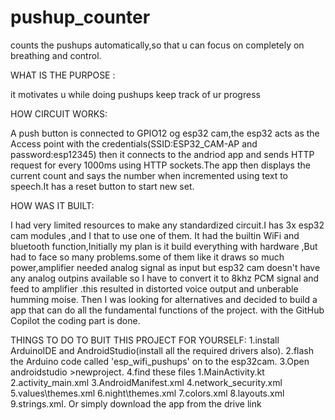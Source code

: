 # pushup_counter
counts the pushups automatically,so that u can focus on completely on breathing and control.

WHAT IS THE PURPOSE :

it motivates u while doing pushups 
keep track of ur progress

HOW CIRCUIT WORKS:

A push button is connected to GPIO12 og esp32 cam,the esp32 acts as the Access point with the credentials(SSID:ESP32_CAM-AP and password:esp12345)
then it connects to the andriod app and sends HTTP request for every 1000ms using HTTP sockets.The app then displays the current count and says the number when incremented using text to speech.It has a reset button to start new set.

HOW WAS IT BUILT:

I had  very limited resources to make any standardized circuit.I has 3x esp32 cam modules ,and I that to use one of them. It had the builtin WiFi and bluetooth function,Initially my plan is it build everything with hardware ,But had to face so many problems.some of them like it draws so much power,amplifier needed analog signal as input but esp32 cam doesn't have any analog outpins available so I have to convert it to 8khz PCM signal and feed to amplifier .this resulted in distorted voice output and unberable humming moise.
Then I was looking for alternatives and decided to build a app that can do all the fundamental functions of the project.
with the GitHub Copilot the coding part is done.

THINGS TO DO TO BUIT THIS PROJECT FOR YOURSELF:
1.install ArduinoIDE and AndroidStudio(install all the required drivers also).
2.flash the Arduino code called 'esp_wifi_pushups' on to the esp32cam. 
3.Open androidstudio >newproject.
4.find these files 1.MainActivity.kt 2.activity_main.xml 3.AndroidManifest.xml 4.network_security.xml 5.values\themes.xml 6.night\themes.xml 7.colors.xml 8.layouts.xml 9.strings.xml.
Or simply download the app from the drive link 
